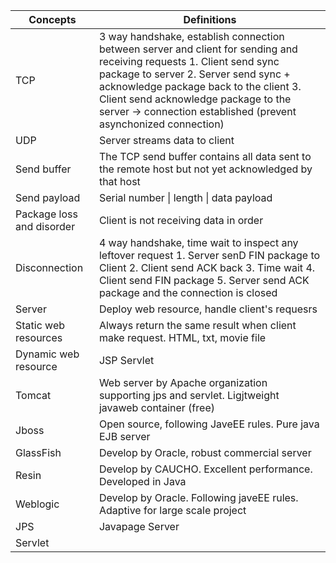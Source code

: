 |Concepts                                           |Definitions                                                                                                                                                                                                                                                              |
|---------------------------------------------------|-------------------------------------------------------------------------------------------------------------------------------------------------------------------------------------------------------------------------------------------------------------------------|
|TCP                                                |3 way handshake, establish connection between server and client for sending and receiving requests 1. Client send sync package to server 2. Server send sync + acknowledge package back to the client 3. Client send acknowledge package to the server -> connection established (prevent asynchonized connection)|
|UDP                                                |Server streams data to client                                                                                                                                                                                                                                            |
|Send buffer                                        |The TCP send buffer contains all data sent to the remote host but not yet acknowledged by that host                                                                                                                                                                      |
|Send payload                                       |Serial number &#124; length &#124; data payload                                                                                                                                                                                                                                    |
|Package loss and disorder                          |Client is not receiving data in order                                                                                                                                                                                                                                    |
|Disconnection                                      |4 way handshake, time wait to inspect any leftover request 1. Server senD FIN package to Client 2. Client send ACK back 3. Time wait 4. Client send FIN package 5. Server send ACK package and the connection is closed                                                  |
|Server                                             |Deploy web resource, handle client's requesrs                                                                                                                                                                                                                            |
|Static web resources                               |Always return the same result when client make request. HTML, txt, movie file                                                                                                                                                                                            |
|Dynamic web resource                               |JSP Servlet                                                                                                                                                                                                                                                              |
|Tomcat                                             |Web server by Apache organization supporting jps and servlet. Ligjtweight javaweb container (free)                                                                                                                                                                       |
|Jboss                                              |Open source, following JaveEE rules. Pure java EJB server                                                                                                                                                                                                                |
|GlassFish                                          |Develop by Oracle, robust commercial server                                                                                                                                                                                                                              |
|Resin                                              |Develop by CAUCHO. Excellent performance. Developed in Java                                                                                                                                                                                                              |
|Weblogic                                           |Develop by Oracle. Following javeEE rules. Adaptive for large scale project                                                                                                                                                                                              |
|JPS                                                |Javapage Server                                                                                                                                                                                                                                                          |
|Servlet                                            |                                                                                                                                                                                                                                                                         |